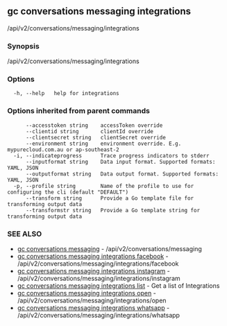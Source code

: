 ## gc conversations messaging integrations

/api/v2/conversations/messaging/integrations

### Synopsis

/api/v2/conversations/messaging/integrations

### Options

```
  -h, --help   help for integrations
```

### Options inherited from parent commands

```
      --accesstoken string    accessToken override
      --clientid string       clientId override
      --clientsecret string   clientSecret override
      --environment string    environment override. E.g. mypurecloud.com.au or ap-southeast-2
  -i, --indicateprogress      Trace progress indicators to stderr
      --inputformat string    Data input format. Supported formats: YAML, JSON
      --outputformat string   Data output format. Supported formats: YAML, JSON
  -p, --profile string        Name of the profile to use for configuring the cli (default "DEFAULT")
      --transform string      Provide a Go template file for transforming output data
      --transformstr string   Provide a Go template string for transforming output data
```

### SEE ALSO

* [gc conversations messaging](gc_conversations_messaging.html)	 - /api/v2/conversations/messaging
* [gc conversations messaging integrations facebook](gc_conversations_messaging_integrations_facebook.html)	 - /api/v2/conversations/messaging/integrations/facebook
* [gc conversations messaging integrations instagram](gc_conversations_messaging_integrations_instagram.html)	 - /api/v2/conversations/messaging/integrations/instagram
* [gc conversations messaging integrations list](gc_conversations_messaging_integrations_list.html)	 - Get a list of Integrations
* [gc conversations messaging integrations open](gc_conversations_messaging_integrations_open.html)	 - /api/v2/conversations/messaging/integrations/open
* [gc conversations messaging integrations whatsapp](gc_conversations_messaging_integrations_whatsapp.html)	 - /api/v2/conversations/messaging/integrations/whatsapp


